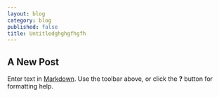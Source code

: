 ```yaml
---
layout: blog
category: blog
published: false
title: Untitledghghgfhgfh
---
```


## A New Post

Enter text in [Markdown](http://daringfireball.net/projects/markdown/). Use the toolbar above, or click the **?** button for formatting help.
